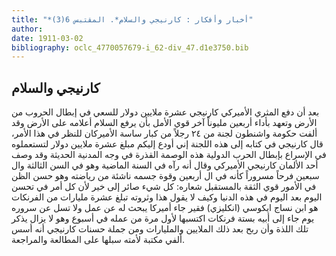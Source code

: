 ```yaml
---
title: "*أخبار وأفكار : كارنيجي والسلام*. المقتبس 6(3)"
author: 
date: 1911-03-02
bibliography: oclc_4770057679-i_62-div_47.d1e3750.bib
---
```




##  كارنيجي  والسلام 


 بعد أن دفع المثري الأميركي كارنيجي  عشرة  ملايين دولار للسعي في إبطال الحروب من الأرض وتعهد بأداء  أربعين  مليوناً آخر قوي الأمل بأن يرفع السلام أعلامه على الأرض وقد ألفت حكومة واشنطون لجنة من  ٢٤  رجلاً من كبار ساسة الأميركان للنظر في هذا الأمر، قال كارنيجي في كتابه إلى هذه اللجنة إني أودع إليكم مبلغ  عشرة  ملايين دولار لتستعملوه في الإسراع بإبطال الحرب الدولية هذه الوصمة القذرة في وجه المدنية الحديثة وقد وصف  أحد  الألمان كارنيجي الأميركي وقال أنه رآه في السنة الماضية وهو في السن الثالثة وال  سبعين  فرحاً مسروراً كأنه في ال  أربعين  وقوة جسمه ناشئة من رياضته وهو حسن الظن في الأمور قوي الثقة بالمستقبل شعاره: كل شيء صائر إلى خير لأن كل أمر في تحسن اليوم بعد اليوم في هذه الدنيا وكيف   لا يقول هذا وثروته تبلغ  عشرة  مليارات من الفرنكات هو ابن نساج ايكوسي (انكليزي) فقير جاء أميركا يبحث له عن عمل ولا تسل عن سروره يوم جاء إلى أبيه بستة فرنكات اكتسبها لأول مرة من عمله في أسبوع وهو لا يزال يذكر تلك اللذة وأن ربح بعد ذلك الملايين والمليارات ومن جملة حسنات كارنيجي أنه أسس ألفي مكتبة لأمته سبلها على المطالعة والمراجعة. 
